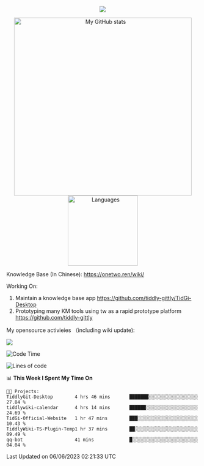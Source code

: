 <a href="https://github.com/linonetwo">
    <p align="center">
        <img src="https://github-profile-trophy.vercel.app/?username=linonetwo&column=7&theme=onedark"/>
    </p>
</a>
<a align="center" href="https://github.com/linonetwo">
  <p align="center">
    <img src="https://github-readme-stats.vercel.app/api?username=linonetwo&show_icons=true&count_private=true" alt="My GitHub stats" width="465"/>
    <img src="https://github-readme-stats.vercel.app/api/top-langs/?username=linonetwo&layout=compact&langs_count=10" alt="Languages" height="183">
  </p>
</a>

Knowledge Base (In Chinese): https://onetwo.ren/wiki/

Working On: 

1. Maintain a knowledge base app https://github.com/tiddly-gittly/TidGi-Desktop
1. Prototyping many KM tools using tw as a rapid prototype platform https://github.com/tiddly-gittly

My opensource activieies （including wiki update):

![](https://visitor-badge.glitch.me/badge?page_id=linonetwo.linonetwo)

<!--START_SECTION:waka-->
![Code Time](http://img.shields.io/badge/Code%20Time-1%2C824%20hrs%2037%20mins-blue)

![Lines of code](https://img.shields.io/badge/From%20Hello%20World%20I%27ve%20Written-47.9%20million%20lines%20of%20code-blue)

📊 **This Week I Spent My Time On** 

```text
🐱‍💻 Projects: 
TiddlyGit-Desktop        4 hrs 46 mins       ███████░░░░░░░░░░░░░░░░░░   27.84 % 
tiddlywiki-calendar      4 hrs 14 mins       ██████░░░░░░░░░░░░░░░░░░░   24.69 % 
TidGi-Official-Website   1 hr 47 mins        ███░░░░░░░░░░░░░░░░░░░░░░   10.43 % 
TiddlyWiki-TS-Plugin-Temp1 hr 37 mins        ██░░░░░░░░░░░░░░░░░░░░░░░   09.49 % 
qq-bot                   41 mins             █░░░░░░░░░░░░░░░░░░░░░░░░   04.04 % 
```


 Last Updated on 06/06/2023 02:21:33 UTC
<!--END_SECTION:waka-->
